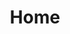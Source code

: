 ---
layout: theme2020
title: Home
permalink: "/"
seo-description: SVNCRWNS is a management company that empowers artists, entrepreneurs & executives with strategy, information and marketing tools. We work with our clients to grow + manage their brands by way of creating content, platforms and experiences. We’re a modern partner to retail, media and wellness brands that need support developing their identity, connecting with their audience and scaling their business.
seo-keywords: production company, svncrwns, e-commerce, women-owned businesses, creative
  team, consulting, business operations, launch my brand, manage my brand

# Variables for all content on the homepage.
hero-img: /dist/images/theme2020-bg-004.png
company-img: /dist/images/white-svncrwns-logo.png

capabilities:
- cap: "Strategy"
- cap: "Brand Design"
- cap: "Website Design"
- cap: "Social + Email"
- cap: "Content Production"
- cap: "Brand Experiences"
- cap: "Business Operations"
- cap: "Management"
- cap: "Campaign + Ads"
- cap: "Creative Direction"
- cap: "Creative Production"
- cap: "Editorial Shoots"
- cap: "Product Photography"
- cap: "Portrait Photography"

industries:
- industry: "Retail"
- industry: "Health + Wellness"
- industry: "Arts + Culture"
- industry: "Music"

locations:
- location: Baltimore
- location: New York
- location: Atlanta
- location: Los Angeles

wwa-title: Who We Are
wwa-description: We're a brand management company + studio – a team of producers, engineers + strategists that design and manage retail, wellness and lifestyle brands.  Our goal is to help you win.
wwd-title: What We Do
wwd-subtitle: Bridging the gap for business + culture 
wwd-description: We work with artists + businesses helping to share their stories, develop their audience and scale their business opportunity.

# Templates are in - includes/components
page_sections:
- template: block-theme2020-hero
  block: theme2020-hero
- template: block-theme2020-intro
  block: theme2020-intro
- template: block-theme2020-reel
  block: theme2020-reel
- template: block-theme2020-partners
  block: theme2020-partners
- template: block-theme2020-newsletter
  block: theme2020-newsletter
---